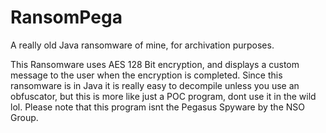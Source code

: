 # RansomPega
A really old Java ransomware of mine, for archivation purposes.

This Ransomware uses AES 128 Bit encryption, and displays a custom message to the user when the encryption is completed.
Since this ransomware is in Java it is really easy to decompile unless you use an obfuscator, but this is more like just a POC program, dont use it in the wild lol.
Please note that this program isnt the Pegasus Spyware by the NSO Group.
